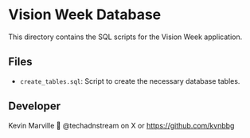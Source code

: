 # Vision Week Database

This directory contains the SQL scripts for the Vision Week application.

## Files
- `create_tables.sql`: Script to create the necessary database tables.

## Developer
Kevin Marville  @techadnstream on X or https://github.com/kvnbbg
